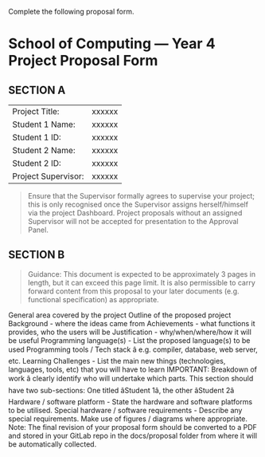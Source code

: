 Complete the following proposal form.

# School of Computing &mdash; Year 4 Project Proposal Form

## SECTION A

|                     |                   |
|---------------------|-------------------|
|Project Title:       | xxxxxx            |
|Student 1 Name:      | xxxxxx            |
|Student 1 ID:        | xxxxxx            |
|Student 2 Name:      | xxxxxx            |
|Student 2 ID:        | xxxxxx            |
|Project Supervisor:  | xxxxxx            |

> Ensure that the Supervisor formally agrees to supervise your project; this is only recognised once the
> Supervisor assigns herself/himself via the project Dashboard. Project proposals without an assigned
> Supervisor will not be accepted for presentation to the Approval Panel.

## SECTION B

> Guidance: This document is expected to be approximately 3 pages in length, but it can exceed this page limit.
> It is also permissible to carry forward content from this proposal to your later documents (e.g. functional
> specification) as appropriate.


General area covered by the project
Outline of the proposed project
Background - where the ideas came from
Achievements - what functions it provides, who the users will be
Justification - why/when/where/how it will be useful
Programming language(s) - List the proposed language(s) to be used
Programming tools / Tech stack â e.g. compiler, database, web server, etc.
Learning Challenges - List the main new things (technologies, languages, tools, etc) that you will have to
learn
IMPORTANT: Breakdown of work â clearly identify who will undertake which parts. This section should
have two sub-sections: One titled âStudent 1â, the other âStudent 2â
Hardware / software platform - State the hardware and software platforms to be utilised.
Special hardware / software requirements - Describe any special requirements.
Make use of figures / diagrams where appropriate.
Note: The final revision of your proposal form should be converted to a PDF and stored in your GitLab repo in
the docs/proposal folder from where it will be automatically collected. 
